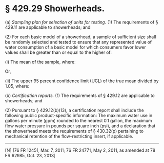 # § 429.29   Showerheads.

(a) *Sampling plan for selection of units for testing.* (1) The requirements of § 429.11 are applicable to showerheads; and


(2) For each basic model of a showerhead, a sample of sufficient size shall be randomly selected and tested to ensure that any represented value of water consumption of a basic model for which consumers favor lower values shall be greater than or equal to the higher of:


(i) The mean of the sample, where:


Or,


(ii) The upper 95 percent confidence limit (UCL) of the true mean divided by 1.05, where:



(b) *Certification reports.* (1) The requirements of § 429.12 are applicable to showerheads; and


(2) Pursuant to § 429.12(b)(13), a certification report shall include the following public product-specific information: The maximum water use in gallons per minute (gpm) rounded to the nearest 0.1 gallon, the maximum flow water pressure in pounds per square inch (psi), and a declaration that the showerhead meets the requirements of § 430.32(p) pertaining to mechanical retention of the flow-restricting insert, if applicable.



---

[N] [76 FR 12451, Mar. 7, 2011; 76 FR 24771, May 2, 2011, as amended at 78 FR 62985, Oct. 23, 2013]




